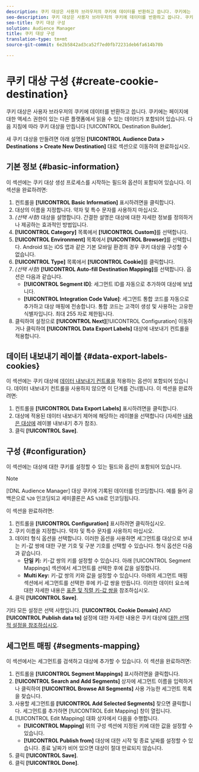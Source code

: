```yaml
---
description: 쿠키 대상은 사용자 브라우저의 쿠키에 데이터를 반환하고 씁니다. 쿠키에는 페이지에 대한 액세스 권한이 있는 다른 플랫폼에서 읽을 수 있는 데이터가 포함되어 있습니다. 다음 지침에 따라 [! Uicontrol Destination Builder] 를 참조하십시오.
seo-description: 쿠키 대상은 사용자 브라우저의 쿠키에 데이터를 반환하고 씁니다. 쿠키에는 페이지에 대한 액세스 권한이 있는 다른 플랫폼에서 읽을 수 있는 데이터가 포함되어 있습니다. 다음 지침에 따라 [! Uicontrol Destination Builder] 를 참조하십시오.
seo-title: 쿠키 대상 구성
solution: Audience Manager
title: 쿠키 대상 구성
translation-type: tm+mt
source-git-commit: 6e2b5842ad3ca52f7ed0fb72231deb6fa614b70b

---
```



# 쿠키 대상 구성 {#create-cookie-destination}

쿠키 대상은 사용자 브라우저의 쿠키에 데이터를 반환하고 씁니다. 쿠키에는 페이지에 대한 액세스 권한이 있는 다른 플랫폼에서 읽을 수 있는 데이터가 포함되어 있습니다. 다음 지침에 따라 쿠키 대상을 만듭니다 [!UICONTROL Destination Builder].

<!-- create-cookie-destination.xml -->

새 쿠키 대상을 만들려면 아래 설명된 **[!UICONTROL Audience Data > Destinations > Create New Destination]** 대로 섹션으로 이동하여 완료하십시오.

## 기본 정보 {#basic-information}

이 섹션에는 쿠키 대상 생성 프로세스를 시작하는 필드와 옵션이 포함되어 있습니다. 이 섹션을 완료하려면:

1. 컨트롤을 **[!UICONTROL Basic Information]** 표시하려면을 클릭합니다.
2. 대상의 이름을 지정합니다. 약자 및 특수 문자를 사용하지 마십시오.
3. *(선택 사항)* 대상을 설명합니다. 간결한 설명은 대상에 대한 자세한 정보를 정의하거나 제공하는 효과적인 방법입니다.
4. **[!UICONTROL Category]** 목록에서 **[!UICONTROL Custom]**&#x200B;를 선택합니다.
5. **[!UICONTROL Environment]** 목록에서 **[!UICONTROL Browser]**&#x200B;를 선택합니다. Android 또는 iOS 앱과 같은 기본 모바일 환경의 경우 쿠키 대상을 구성할 수 없습니다.
6. **[!UICONTROL Type]** 목록에서 **[!UICONTROL Cookie]**&#x200B;를 클릭합니다.
7. *(선택 사항)* **[!UICONTROL Auto-fill Destination Mapping]**&#x200B;를 선택합니다. 옵션은 다음과 같습니다.
   * **[!UICONTROL Segment ID]**: 세그먼트 ID를 자동으로 추가하여 대상에 보냅니다.
   * **[!UICONTROL Integration Code Value]**: 세그먼트 통합 코드를 자동으로 추가하고 대상 매핑에 전송합니다. 통합 코드는 고객이 생성 및 사용하는 고유한 식별자입니다. 최대 255 자로 제한됩니다.
8. 클릭하여 설정으로 **[!UICONTROL Next]**[!UICONTROL Configuration] 이동하거나 클릭하여 **[!UICONTROL Data Export Labels]** 대상에 내보내기 컨트롤을 적용합니다.

## 데이터 내보내기 레이블 {#data-export-labels-cookies}

이 섹션에는 쿠키 대상에 [데이터 내보내기 컨트롤을](../../features/data-export-controls.md) 적용하는 옵션이 포함되어 있습니다. 데이터 내보내기 컨트롤을 사용하지 않으면 이 단계를 건너뜁니다. 이 섹션을 완료하려면:

1. 컨트롤을 **[!UICONTROL Data Export Labels]** 표시하려면을 클릭합니다.
2. 대상에 적용된 데이터 내보내기 제어에 해당하는 레이블을 선택합니다 (자세한 [내용은 대상에](/help/using/features/destinations/add-data-export-labels.md) 레이블 내보내기 추가 참조).
3. 클릭 **[!UICONTROL Save]**.

## 구성 {#configuration}

이 섹션에는 대상에 대한 쿠키를 설정할 수 있는 필드와 옵션이 포함되어 있습니다.

>[!NOTE]
>
>[!DNL Audience Manager] 대상 쿠키에 기록된 데이터를 인코딩합니다. 예를 들어 공백은으로 `%20` 인코딩되고 세미콜론은 AS `%3B`로 인코딩됩니다.

이 섹션을 완료하려면:

1. 컨트롤을 **[!UICONTROL Configuration]** 표시하려면 클릭하십시오.
1. 쿠키 이름을 지정합니다. 약자 및 특수 문자를 사용하지 마십시오.
1. 데이터 형식 옵션을 선택합니다. 이러한 옵션을 사용하면 세그먼트를 대상으로 보내는 키-값 쌍에 대한 구분 기호 및 구분 기호를 선택할 수 있습니다. 형식 옵션은 다음과 같습니다.
   * **단일 키:** 키-값 쌍의 키를 설정할 수 있습니다. 아래 [!UICONTROL Segment Mappings] 섹션에서 세그먼트를 선택한 후에 값을 설정합니다.
   * **Multi Key:** 키-값 쌍의 키와 값을 설정할 수 있습니다. 아래의 세그먼트 매핑 섹션에서 세그먼트를 선택한 후에 키-값 쌍을 만듭니다.
이러한 데이터 요소에 대한 자세한 내용은 [표준 및 직렬 키-값 쌍을](../../features/destinations/key-value-pairs.md) 참조하십시오.
1. 클릭 **[!UICONTROL Save]**.

기타 모든 설정은 선택 사항입니다. **[!UICONTROL Cookie Domain]** AND **[!UICONTROL Publish data to]** 설정에 대한 자세한 내용은 쿠키 대상에 [대한 선택적 설정을 참조하십시오](/help/using/features/destinations/cookie-destination-options.md).

## 세그먼트 매핑 {#segments-mapping}

이 섹션에서는 세그먼트를 검색하고 대상에 추가할 수 있습니다. 이 섹션을 완료하려면:

1. 컨트롤을 **[!UICONTROL Segment Mappings]** 표시하려면을 클릭합니다.
1. **[!UICONTROL Search and Add Segments]** 상자에 세그먼트 이름을 입력하거나 클릭하여 **[!UICONTROL Browse All Segments]** 사용 가능한 세그먼트 목록을 찾습니다.
1. 사용할 세그먼트를 **[!UICONTROL Add Selected Segments]** 찾으면 클릭합니다. 세그먼트를 추가하면 [!UICONTROL Edit Mapping] 창이 열립니다.
1. [!UICONTROL Edit Mapping] 대화 상자에서 다음을 수행합니다.
   * **[!UICONTROL Mapping]** 위의 구성 섹션에 지정된 키에 대한 값을 설정할 수 있습니다.
   * **[!UICONTROL Publish from]** 대상에 대한 시작 및 종료 날짜를 설정할 수 있습니다. 종료 날짜가 비어 있으면 대상이 절대 만료되지 않습니다.
1. 클릭 **[!UICONTROL Save]**.
1. 클릭 **[!UICONTROL Done]**.